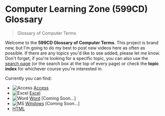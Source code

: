 # Computer Learning Zone (599CD) Glossary

> Glossary of Computer Terms

Welcome to the **599CD Glossary of Computer Terms**. This project is brand new, but I'm going to do my best to post new videos here as often as possible. If there are any topics you'd like to see added, please let me know. Don't forget, if you're looking for a specific topic, you can also use the [search page](https://www.599cd.com/search) (or the search box at the top of every page) or check the **topic index** for whichever course you're interested in.

Currently you can find:

- ![Access](https://img.shields.io/badge/Microsoft_Access-A4373A?style=for-the-badge&logo=microsoft-access&logoColor=white "Access") [Access](access/intro.md)
- ![Excel](https://img.shields.io/badge/Microsoft_Excel-217346?style=for-the-badge&logo=microsoft-excel&logoColor=white "Excel") [Excel](excel/intro.md)
- ![Word](https://img.shields.io/badge/Microsoft_Word-2B579A?style=for-the-badge&logo=microsoft-word&logoColor=white "Word") [Word](word/intro.md) [Coming Soon...]
- ![MS](https://img.shields.io/badge/Microsoft-666666?style=for-the-badge&logo=microsoft&logoColor=white "MS") [Windows](windows/intro.md) [Coming Soon...]
- [HTML](html/intro.md)
<!-- - [PowerPoint](powerpoint/intro.md) [Coming Soon...] -->
